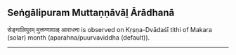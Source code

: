 ## Seṅgālipuram Muttaṇṇāvāḻ Ārādhanā
सेङ्गालिपुरम् मुत्तण्णावाळ् आराधना is observed on Kṛṣṇa-Dvādaśī tithi of Makara (solar) month (aparahna/puurvaviddha (default)).



---
